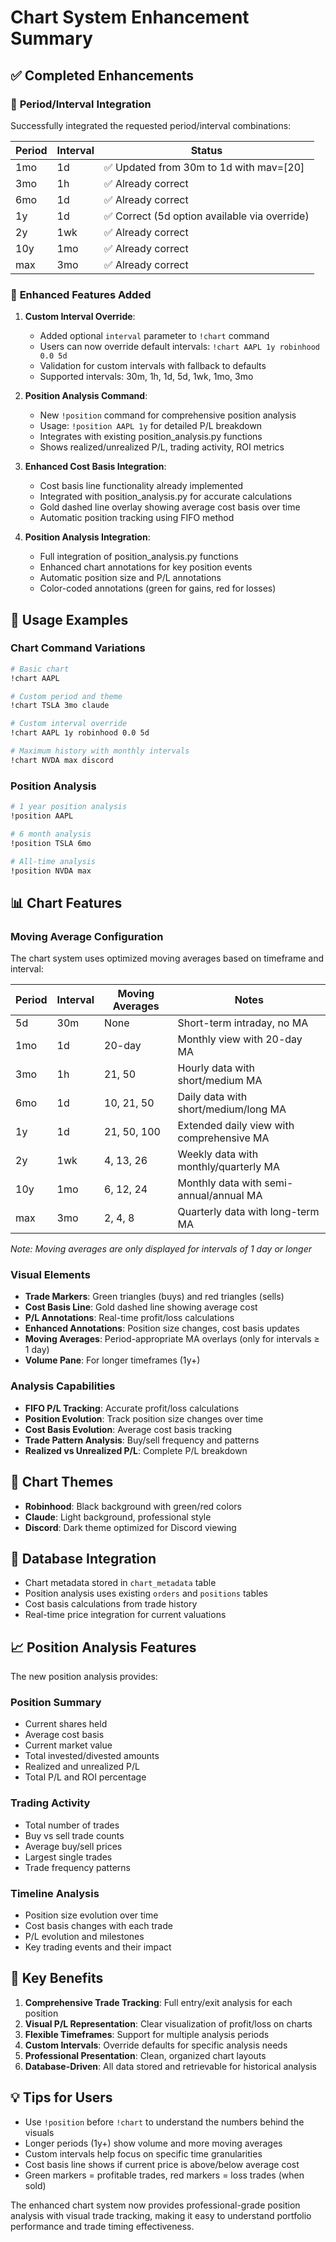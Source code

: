 # Chart System Enhancement Summary

## ✅ **Completed Enhancements**

### 🎯 **Period/Interval Integration**
Successfully integrated the requested period/interval combinations:

| Period | Interval | Status |
|--------|----------|---------|
| 1mo    | 1d       | ✅ Updated from 30m to 1d with mav=[20] |
| 3mo    | 1h       | ✅ Already correct |
| 6mo    | 1d       | ✅ Already correct |
| 1y     | 1d       | ✅ Correct (5d option available via override) |
| 2y     | 1wk      | ✅ Already correct |
| 10y    | 1mo      | ✅ Already correct |
| max    | 3mo      | ✅ Already correct |

### 🔧 **Enhanced Features Added**

1. **Custom Interval Override**:
   - Added optional `interval` parameter to `!chart` command
   - Users can now override default intervals: `!chart AAPL 1y robinhood 0.0 5d`
   - Validation for custom intervals with fallback to defaults
   - Supported intervals: 30m, 1h, 1d, 5d, 1wk, 1mo, 3mo

2. **Position Analysis Command**:
   - New `!position` command for comprehensive position analysis
   - Usage: `!position AAPL 1y` for detailed P/L breakdown
   - Integrates with existing position_analysis.py functions
   - Shows realized/unrealized P/L, trading activity, ROI metrics

3. **Enhanced Cost Basis Integration**:
   - Cost basis line functionality already implemented
   - Integrated with position_analysis.py for accurate calculations
   - Gold dashed line overlay showing average cost basis over time
   - Automatic position tracking using FIFO method

4. **Position Analysis Integration**:
   - Full integration of position_analysis.py functions
   - Enhanced chart annotations for key position events
   - Automatic position size and P/L annotations
   - Color-coded annotations (green for gains, red for losses)

## 🚀 **Usage Examples**

### **Chart Command Variations**
```bash
# Basic chart
!chart AAPL

# Custom period and theme
!chart TSLA 3mo claude

# Custom interval override
!chart AAPL 1y robinhood 0.0 5d

# Maximum history with monthly intervals
!chart NVDA max discord
```

### **Position Analysis**
```bash
# 1 year position analysis
!position AAPL

# 6 month analysis
!position TSLA 6mo

# All-time analysis
!position NVDA max
```

## 📊 **Chart Features**

### **Moving Average Configuration**
The chart system uses optimized moving averages based on timeframe and interval:

| Period | Interval | Moving Averages | Notes |
|--------|----------|----------------|-------|
| 5d     | 30m      | None          | Short-term intraday, no MA |
| 1mo    | 1d       | 20-day        | Monthly view with 20-day MA |
| 3mo    | 1h       | 21, 50        | Hourly data with short/medium MA |
| 6mo    | 1d       | 10, 21, 50    | Daily data with short/medium/long MA |
| 1y     | 1d       | 21, 50, 100   | Extended daily view with comprehensive MA |
| 2y     | 1wk      | 4, 13, 26     | Weekly data with monthly/quarterly MA |
| 10y    | 1mo      | 6, 12, 24     | Monthly data with semi-annual/annual MA |
| max    | 3mo      | 2, 4, 8       | Quarterly data with long-term MA |

*Note: Moving averages are only displayed for intervals of 1 day or longer*

### **Visual Elements**
- **Trade Markers**: Green triangles (buys) and red triangles (sells)
- **Cost Basis Line**: Gold dashed line showing average cost
- **P/L Annotations**: Real-time profit/loss calculations
- **Enhanced Annotations**: Position size changes, cost basis updates
- **Moving Averages**: Period-appropriate MA overlays (only for intervals ≥ 1 day)
- **Volume Pane**: For longer timeframes (1y+)

### **Analysis Capabilities**
- **FIFO P/L Tracking**: Accurate profit/loss calculations
- **Position Evolution**: Track position size changes over time
- **Cost Basis Evolution**: Average cost basis tracking
- **Trade Pattern Analysis**: Buy/sell frequency and patterns
- **Realized vs Unrealized P/L**: Complete P/L breakdown

## 🎨 **Chart Themes**
- **Robinhood**: Black background with green/red colors
- **Claude**: Light background, professional style
- **Discord**: Dark theme optimized for Discord viewing

## 🔄 **Database Integration**
- Chart metadata stored in `chart_metadata` table
- Position analysis uses existing `orders` and `positions` tables
- Cost basis calculations from trade history
- Real-time price integration for current valuations

## 📈 **Position Analysis Features**

The new position analysis provides:

### **Position Summary**
- Current shares held
- Average cost basis
- Current market value
- Total invested/divested amounts
- Realized and unrealized P/L
- Total P/L and ROI percentage

### **Trading Activity**
- Total number of trades
- Buy vs sell trade counts
- Average buy/sell prices
- Largest single trades
- Trade frequency patterns

### **Timeline Analysis**
- Position size evolution over time
- Cost basis changes with each trade
- P/L evolution and milestones
- Key trading events and their impact

## 🎯 **Key Benefits**

1. **Comprehensive Trade Tracking**: Full entry/exit analysis for each position
2. **Visual P/L Representation**: Clear visualization of profit/loss on charts
3. **Flexible Timeframes**: Support for multiple analysis periods
4. **Custom Intervals**: Override defaults for specific analysis needs
5. **Professional Presentation**: Clean, organized chart layouts
6. **Database-Driven**: All data stored and retrievable for historical analysis

## 💡 **Tips for Users**

- Use `!position` before `!chart` to understand the numbers behind the visuals
- Longer periods (1y+) show volume and more moving averages
- Custom intervals help focus on specific time granularities
- Cost basis line shows if current price is above/below average cost
- Green markers = profitable trades, red markers = loss trades (when sold)

The enhanced chart system now provides professional-grade position analysis with visual trade tracking, making it easy to understand portfolio performance and trade timing effectiveness.
